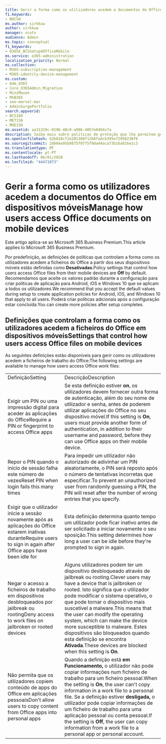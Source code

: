 ```yaml
---
title: Gerir a forma como os utilizadores acedem a documentos do Office em dispositivos móveis
f1.keywords:
- NOCSH
ms.author: sirkkuw
author: sirkkuw
manager: scotv
audience: Admin
ms.topic: conceptual
f1_keywords:
- O365E_BCSSetup4OfficeMobile
ms.service: o365-administration
localization_priority: Normal
ms.collection:
- M365-subscription-management
- M365-identity-device-management
ms.custom:
- Adm_O365
- Core_O365Admin_Migration
- MiniMaven
- MSB365
- seo-marvel-mar
- AdminSurgePortfolio
search.appverid:
- BCS160
- MET150
- MOE150
ms.assetid: aa31319c-9196-48c9-a90b-4057e0494c7a
description: Saiba mais sobre políticas de proteção que lhe permitem gerir a forma como os utilizadores acedem a aplicações do Office e trabalham ficheiros a partir de dispositivos móveis.
ms.openlocfilehash: b2b828cf2e201360f12b8fadcb395e72958230f6
ms.sourcegitcommit: 2d664a95b9875f0775f0da44aca73b16a816e1c3
ms.translationtype: MT
ms.contentlocale: pt-PT
ms.lasthandoff: 06/01/2020
ms.locfileid: "44471073"
---
```

# <a name="manage-how-users-access-office-documents-on-mobile-devices"></a><span data-ttu-id="cfb1a-103">Gerir a forma como os utilizadores acedem a documentos do Office em dispositivos móveis</span><span class="sxs-lookup"><span data-stu-id="cfb1a-103">Manage how users access Office documents on mobile devices</span></span>

<span data-ttu-id="cfb1a-104">Este artigo aplica-se ao Microsoft 365 Business Premium.</span><span class="sxs-lookup"><span data-stu-id="cfb1a-104">This article applies to Microsoft 365 Business Premium.</span></span>

<span data-ttu-id="cfb1a-105">Por predefinição, as definições de políticas que controlam a forma como os utilizadores acedem a ficheiros do Office a partir dos seus dispositivos móveis estão definidas como **Desativadas**.</span><span class="sxs-lookup"><span data-stu-id="cfb1a-105">Policy settings that control how users access Office files from their mobile devices are **Off** by default.</span></span> <span data-ttu-id="cfb1a-106">Recomendamos que aceite os valores padrão durante a configuração para criar políticas de aplicação para Android, iOS e Windows 10 que se aplicam a todos os utilizadores.</span><span class="sxs-lookup"><span data-stu-id="cfb1a-106">We recommend that you accept the default values during setup to create application policies for Android, iOS, and Windows 10 that apply to all users.</span></span> <span data-ttu-id="cfb1a-107">Poderá criar políticas adicionais após a configuração estar concluída.</span><span class="sxs-lookup"><span data-stu-id="cfb1a-107">You can create more policies after setup completes.</span></span> 
  
## <a name="settings-that-control-how-users-access-office-files-on-mobile-devices"></a><span data-ttu-id="cfb1a-108">Definições que controlam a forma como os utilizadores acedem a ficheiros do Office em dispositivos móveis</span><span class="sxs-lookup"><span data-stu-id="cfb1a-108">Settings that control how users access Office files on mobile devices</span></span>

<span data-ttu-id="cfb1a-109">As seguintes definições estão disponíveis para gerir como os utilizadores acedem a ficheiros de trabalho do Office:</span><span class="sxs-lookup"><span data-stu-id="cfb1a-109">The following settings are available to manage how users access Office work files:</span></span>
  
|||
|:-----|:-----|
|<span data-ttu-id="cfb1a-110">Definição</span><span class="sxs-lookup"><span data-stu-id="cfb1a-110">Setting</span></span>  <br/> |<span data-ttu-id="cfb1a-111">Descrição</span><span class="sxs-lookup"><span data-stu-id="cfb1a-111">Description</span></span>  <br/> |
|<span data-ttu-id="cfb1a-112">Exigir um PIN ou uma impressão digital para aceder às aplicações do Office</span><span class="sxs-lookup"><span data-stu-id="cfb1a-112">Require a PIN or fingerprint to access Office apps</span></span>  <br/> |<span data-ttu-id="cfb1a-113">Se esta definição estiver **on**, os utilizadores devem fornecer outra forma de autenticação, além do seu nome de utilizador e senha, antes de poderem utilizar aplicações do Office no seu dispositivo móvel.</span><span class="sxs-lookup"><span data-stu-id="cfb1a-113">If this setting is **On**, users must provide another form of authentication, in addition to their username and password, before they can use Office apps on their mobile device.</span></span>  <br/> |
|<span data-ttu-id="cfb1a-114">Repor o PIN quando o início de sessão falha este número de vezes</span><span class="sxs-lookup"><span data-stu-id="cfb1a-114">Reset PIN when login fails this many times</span></span>  <br/> |<span data-ttu-id="cfb1a-115">Para impedir um utilizador não autorizado de adivinhar um PIN aleatoriamente, o PIN será reposto após o número de tentativas incorretas que especificar.</span><span class="sxs-lookup"><span data-stu-id="cfb1a-115">To prevent an unauthorized user from randomly guessing a PIN, the PIN will reset after the number of wrong entries that you specify.</span></span>  <br/> |
|<span data-ttu-id="cfb1a-116">Exigir que o utilizador inicie a sessão novamente após as aplicações do Office estarem inativas durante</span><span class="sxs-lookup"><span data-stu-id="cfb1a-116">Require users to sign in again after Office apps have been idle for</span></span>  <br/> |<span data-ttu-id="cfb1a-117">Esta definição determina quanto tempo um utilizador pode ficar inativo antes de ser solicitado a iniciar novamente o seu sposição.</span><span class="sxs-lookup"><span data-stu-id="cfb1a-117">This setting determines how long a user can be idle before they're prompted to sign in again.</span></span>  <br/> |
|<span data-ttu-id="cfb1a-118">Negar o acesso a ficheiros de trabalho em dispositivos desbloqueados por jailbreak ou rooting</span><span class="sxs-lookup"><span data-stu-id="cfb1a-118">Deny access to work files on jailbroken or rooted devices</span></span>  <br/> |<span data-ttu-id="cfb1a-119">Alguns utilizadores podem ter um dispositivo desbloqueado através de jailbreak ou rooting.</span><span class="sxs-lookup"><span data-stu-id="cfb1a-119">Clever users may have a device that is jailbroken or rooted.</span></span> <span data-ttu-id="cfb1a-120">Isto significa que o utilizador pode modificar o sistema operativo, o que pode tornar o dispositivo mais suscetível a malware.</span><span class="sxs-lookup"><span data-stu-id="cfb1a-120">This means that the user can modify the operating system, which can make the device more susceptible to malware.</span></span> <span data-ttu-id="cfb1a-121">Estes dispositivos são bloqueados quando esta definição se encontra **Ativada**.</span><span class="sxs-lookup"><span data-stu-id="cfb1a-121">These devices are blocked when this setting is **On**.</span></span>  <br/> |
|<span data-ttu-id="cfb1a-122">Não permita que os utilizadores copiem conteúdo de apps do Office em aplicações pessoais</span><span class="sxs-lookup"><span data-stu-id="cfb1a-122">Don't allow users to copy content from Office apps into personal apps</span></span>  <br/> |<span data-ttu-id="cfb1a-123">Quando a definição está **em Funcionamento,** o utilizador não pode copiar informações num ficheiro de trabalho para um ficheiro pessoal.</span><span class="sxs-lookup"><span data-stu-id="cfb1a-123">When the setting is **On**, the user can't copy information in a work file to a personal file.</span></span> <span data-ttu-id="cfb1a-124">Se a definição estiver **desligada,** o utilizador pode copiar informações de um ficheiro de trabalho para uma aplicação pessoal ou conta pessoal.</span><span class="sxs-lookup"><span data-stu-id="cfb1a-124">If the setting is **Off**, the user can copy information from a work file to a personal app or personal account.</span></span>  <br/> |
   

